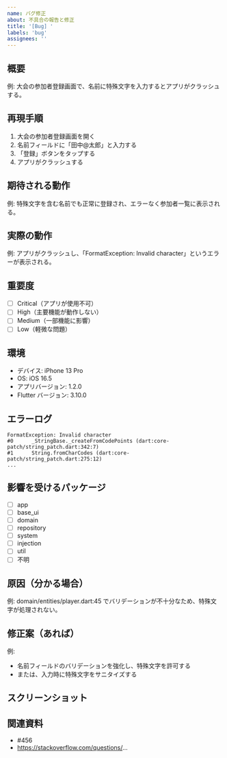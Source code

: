 ```yaml
---
name: バグ修正
about: 不具合の報告と修正
title: '[Bug] '
labels: 'bug'
assignees: ''
---
```


## 概要
<!--  発生している問題を簡潔に記述してください。 -->
例: 大会の参加者登録画面で、名前に特殊文字を入力するとアプリがクラッシュする。

## 再現手順
<!--  問題を再現するための詳細な手順を記載してください。 -->
1. 大会の参加者登録画面を開く
2. 名前フィールドに「田中@太郎」と入力する
3. 「登録」ボタンをタップする
4. アプリがクラッシュする

## 期待される動作
<!--  本来どのように動作すべきかを記載してください。 -->
例: 特殊文字を含む名前でも正常に登録され、エラーなく参加者一覧に表示される。

## 実際の動作
<!--  実際にどのような動作が発生しているかを記載してください。 -->
例: アプリがクラッシュし、「FormatException: Invalid character」というエラーが表示される。

## 重要度
<!--  このバグの重要度を選択してください。 -->
- [ ] Critical（アプリが使用不可）
- [ ] High（主要機能が動作しない）
- [ ] Medium（一部機能に影響）
- [ ] Low（軽微な問題）

## 環境
<!--  問題が発生した環境を記載してください。 -->
- デバイス: iPhone 13 Pro
- OS: iOS 16.5
- アプリバージョン: 1.2.0
- Flutter バージョン: 3.10.0

## エラーログ
<!--  関連するエラーログやスタックトレースがあれば貼り付けてください。 -->
```
FormatException: Invalid character
#0      _StringBase._createFromCodePoints (dart:core-patch/string_patch.dart:342:7)
#1      String.fromCharCodes (dart:core-patch/string_patch.dart:275:12)
...
```

## 影響を受けるパッケージ
<!--  このバグに関連するパッケージを選択してください（複数選択可）。 -->
- [ ] app
- [ ] base_ui
- [ ] domain
- [ ] repository
- [ ] system
- [ ] injection
- [ ] util
- [ ] 不明

## 原因（分かる場合）
<!--  バグの原因が分かっている場合は記載してください。 -->
例: domain/entities/player.dart:45 でバリデーションが不十分なため、特殊文字が処理されない。

## 修正案（あれば）
<!--  修正方法の提案があれば記載してください。 -->
例:
- 名前フィールドのバリデーションを強化し、特殊文字を許可する
- または、入力時に特殊文字をサニタイズする

## スクリーンショット
<!--  問題を示すスクリーンショットや動画があれば添付してください。 -->

## 関連資料
<!--  関連するIssueやPRがあれば記載してください。 -->
- #456
- https://stackoverflow.com/questions/...
